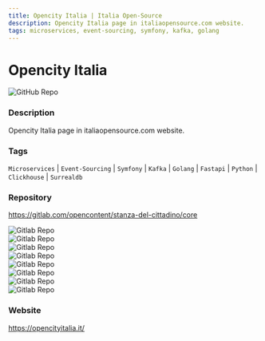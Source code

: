 ```yaml
---
title: Opencity Italia | Italia Open-Source
description: Opencity Italia page in italiaopensource.com website.
tags: microservices, event-sourcing, symfony, kafka, golang
---
```

        

# Opencity Italia

![GitHub Repo](https://img.shields.io/static/v1?label=category&message=opensource&color=green)

### Description

Opencity Italia page in italiaopensource.com website.

### Tags

`Microservices` | `Event-Sourcing` | `Symfony` | `Kafka` | `Golang` | `Fastapi` | `Python` | `Clickhouse` | `Surrealdb`

### Repository

https://gitlab.com/opencontent/stanza-del-cittadino/core

![Gitlab Repo](https://img.shields.io/gitlab/stars/opencontent/stanza-del-cittadino/core?style=social)<br />![Gitlab Repo](https://img.shields.io/gitlab/forks/opencontent/stanza-del-cittadino/core?style=social)<br />![Gitlab Repo](https://img.shields.io/gitlab/v/release/opencontent/stanza-del-cittadino/core?date_order_by=created_at&sort=date&style=social)<br />![Gitlab Repo](https://img.shields.io/gitlab/contributors/opencontent/stanza-del-cittadino/core)<br />![Gitlab Repo](https://img.shields.io/gitlab/merge-requests/open/opencontent/stanza-del-cittadino/core)<br />![Gitlab Repo](https://img.shields.io/gitlab/issues/open/opencontent/stanza-del-cittadino/core)<br />![Gitlab Repo](https://img.shields.io/gitlab/license/opencontent/stanza-del-cittadino/core)<br />![Gitlab Repo](https://img.shields.io/gitlab/last-commit/opencontent/stanza-del-cittadino/core)<br />

### Website

https://opencityitalia.it/